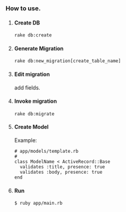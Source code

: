 ### How to use.

1. #### Create DB
   ```
   rake db:create
   ```

2. #### Generate Migration
   ```
   rake db:new_migration[create_table_name]
   ```

3. #### Edit migration
   add fields.

4. #### Invoke migration
   ```
   rake db:migrate
   ```

5. #### Create Model
   Example:

   ```
   # app/models/template.rb
   #
   class ModelName < ActiveRecord::Base
     validates :title, presence: true
     validates :body, presence: true
   end
   ```

6. #### Run
   ```
   $ ruby app/main.rb
   ```